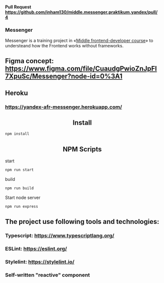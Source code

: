 #### Pull Request https://github.com/inham130/middle.messenger.praktikum.yandex/pull/4
### Messenger

Messenger is a training project in «[Middle frontend-developer course](https://praktikum.yandex.ru/middle-frontend/)» to understeand how the Frontend works without frameworks.

## Figma concept: https://www.figma.com/file/CuaudgPwioZnJpFI7XpuSc/Messenger?node-id=0%3A1
## Heroku
### https://yandex-afr-messenger.herokuapp.com/

<h2 align="center">Install</h2>

```bash
npm install
```

<h2 align="center">NPM Scripts</h2>

start
```bash
npm run start
```

build
```bash
npm run build
```

Start node server
```bash
npm run express
```


## The project use following tools and technologies:
### Typescript: https://www.typescriptlang.org/
### ESLint: https://eslint.org/
### Stylelint: https://stylelint.io/
### Self-written "reactive" component
